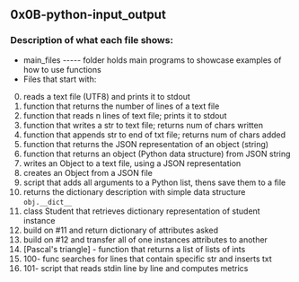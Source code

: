 ## 0x0B-python-input_output
### Description of what each file shows:
* main_files ----- folder holds main programs to showcase examples of how to use functions
* Files that start with:
0. reads a text file (UTF8) and prints it to stdout
1. function that returns the number of lines of a text file
2. function that reads n lines of text file; prints it to stdout
3. function that writes a str to text file; returns num of chars written
4. function that appends str to end of txt file; returns num of chars added
5. function that returns the JSON representation of an object (string)
6. function that returns an object (Python data structure) from JSON string
7. writes an Object to a text file, using a JSON representation
8. creates an Object from a JSON file
9. script that adds all arguments to a Python list, thens save them to a file
10. returns the dictionary description with simple data structure ```obj.__dict__```
11. class Student that retrieves dictionary representation of student instance
12. build on #11 and return dictionary of attributes asked
13. build on #12 and transfer all of one instances attributes to another
14. [Pascal's triangle] - function that returns a list of lists of ints
15. 100- func searches for lines that contain specific str and inserts txt
16. 101- script that reads stdin line by line and computes metrics


